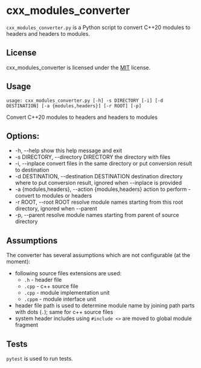 # cxx_modules_converter

`cxx_modules_converter.py` is a Python script to convert C++20 modules to headers and headers to modules.

## License

cxx_modules_converter is licensed under the [MIT](LICENSE) license.

## Usage

```
usage: cxx_modules_converter.py [-h] -s DIRECTORY [-i] [-d DESTINATION] [-a {modules,headers}] [-r ROOT] [-p]
```
Convert C++20 modules to headers and headers to modules

## Options:
*  -h, --help            show this help message and exit
*  -s DIRECTORY, --directory DIRECTORY
                         the directory with files
*  -i, --inplace         convert files in the same directory or put conversion result to destination
*  -d DESTINATION, --destination DESTINATION
                         destination directory where to put conversion result, ignored when --inplace is provided
*  -a {modules,headers}, --action {modules,headers}
                         action to perform - convert to modules or headers
*  -r ROOT, --root ROOT  resolve module names starting from this root directory, ignored when --parent
*  -p, --parent          resolve module names starting from parent of source directory

## Assumptions
The converter has several assumptions which are not configurable (at the moment):
* following source files extensions are used:
  * `.h` - header file
  * `.cpp` - c++ source file
  * `.cpp` - module implementation unit
  * `.cppm` - module interface unit
* header file path is used to determine module name by joining path parts with dots (`.`); same for c++ source files
* system header includes using `#include <>` are moved to global module fragment

## Tests
`pytest` is used to run tests.
